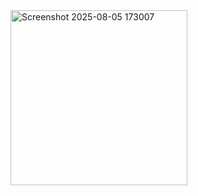 <img width="283" height="280" alt="Screenshot 2025-08-05 173007" src="https://github.com/user-attachments/assets/44de0f16-4897-44e9-864c-6e860bc92404" />
